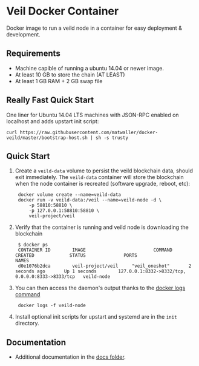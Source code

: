 Veil Docker Container
===================
Docker image to run a veild node in a container for easy deployment & development.


Requirements
------------

* Machine capible of running a ubuntu 14.04 or newer image.
* At least 10 GB to store the chain (AT LEAST)
* At least 1 GB RAM + 2 GB swap file

Really Fast Quick Start
-----------------------

One liner for Ubuntu 14.04 LTS machines with JSON-RPC enabled on localhost and adds upstart init script:

    curl https://raw.githubusercontent.com/matwaller/docker-veild/master/bootstrap-host.sh | sh -s trusty


Quick Start
-----------

1. Create a `veild-data` volume to persist the veild blockchain data, should exit immediately.  The `veild-data` container will store the blockchain when the node container is recreated (software upgrade, reboot, etc):

        docker volume create --name=veild-data
        docker run -v veild-data:/veil --name=veild-node -d \
            -p 58810:58810 \
            -p 127.0.0.1:58810:58810 \
            veil-project/veil

2. Verify that the container is running and veild node is downloading the blockchain

        $ docker ps
        CONTAINER ID        IMAGE                         COMMAND             CREATED             STATUS              PORTS                                              NAMES
        d0e1076b2dca        veil-project/veil     "veil_oneshot"       2 seconds ago       Up 1 seconds        127.0.0.1:8332->8332/tcp, 0.0.0.0:8333->8333/tcp   veild-node

3. You can then access the daemon's output thanks to the [docker logs command]( https://docs.docker.com/reference/commandline/cli/#logs)

        docker logs -f veild-node

4. Install optional init scripts for upstart and systemd are in the `init` directory.


Documentation
-------------

* Additional documentation in the [docs folder](docs).
